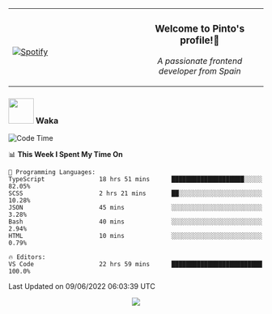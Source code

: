 <table width="100%" align="center"> 
  <tr>
  <td width="50%">
      
&nbsp; <br> [![Spotify](https://novatorem-zeta-rust.vercel.app/api/spotify)](https://open.spotify.com/user/novatorem-zeta-rust)

  </td>
  <td width="50%">
    <h3 align="center">Welcome to Pinto's profile!👋</h3>
    <p align="center"><em>A passionate frontend developer from Spain</em></p>
  </td>
  </table>

### <img src="https://media.giphy.com/media/VgCDAzcKvsR6OM0uWg/giphy.gif" width="50"> Waka

  <!--START_SECTION:waka-->
![Code Time](http://img.shields.io/badge/Code%20Time-494%20hrs%2014%20mins-blue)

📊 **This Week I Spent My Time On** 

```text
💬 Programming Languages: 
TypeScript               18 hrs 51 mins      ████████████████████░░░░░   82.05% 
SCSS                     2 hrs 21 mins       ██░░░░░░░░░░░░░░░░░░░░░░░   10.28% 
JSON                     45 mins             ░░░░░░░░░░░░░░░░░░░░░░░░░   3.28% 
Bash                     40 mins             ░░░░░░░░░░░░░░░░░░░░░░░░░   2.94% 
HTML                     10 mins             ░░░░░░░░░░░░░░░░░░░░░░░░░   0.79%

🔥 Editors: 
VS Code                  22 hrs 59 mins      █████████████████████████   100.0%

```


 Last Updated on 09/06/2022 06:03:39 UTC
<!--END_SECTION:waka-->

<div align="center">
<img src="https://github-readme-stats-gilt-tau.vercel.app/api/top-langs/?username=pinto-hub&layout=compact&theme=dracula" />
</div>
